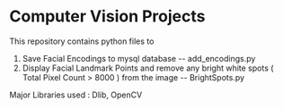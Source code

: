 # Computer Vision Projects

This repository contains python files to 

1. Save Facial Encodings to mysql database -- add_encodings.py
2. Display Facial Landmark Points and remove any bright white spots ( Total Pixel Count > 8000 ) from the image -- BrightSpots.py

Major Libraries used : Dlib, OpenCV
